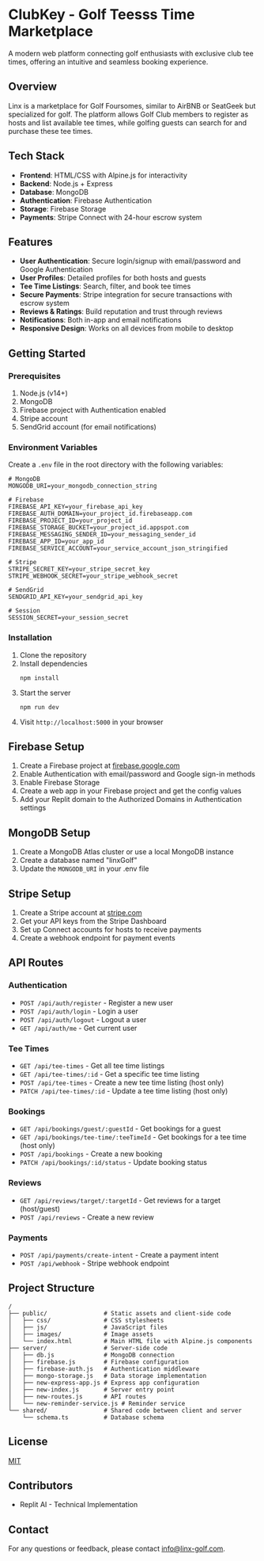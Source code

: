 # ClubKey - Golf Teesss Time Marketplace

A modern web platform connecting golf enthusiasts with exclusive club tee times, offering an intuitive and seamless booking experience.

## Overview

Linx is a marketplace for Golf Foursomes, similar to AirBNB or SeatGeek but specialized for golf. The platform allows Golf Club members to register as hosts and list available tee times, while golfing guests can search for and purchase these tee times.

## Tech Stack

- **Frontend**: HTML/CSS with Alpine.js for interactivity
- **Backend**: Node.js + Express
- **Database**: MongoDB
- **Authentication**: Firebase Authentication
- **Storage**: Firebase Storage
- **Payments**: Stripe Connect with 24-hour escrow system

## Features

- **User Authentication**: Secure login/signup with email/password and Google Authentication
- **User Profiles**: Detailed profiles for both hosts and guests
- **Tee Time Listings**: Search, filter, and book tee times
- **Secure Payments**: Stripe integration for secure transactions with escrow system
- **Reviews & Ratings**: Build reputation and trust through reviews
- **Notifications**: Both in-app and email notifications
- **Responsive Design**: Works on all devices from mobile to desktop

## Getting Started

### Prerequisites

1. Node.js (v14+)
2. MongoDB
3. Firebase project with Authentication enabled
4. Stripe account
5. SendGrid account (for email notifications)

### Environment Variables

Create a `.env` file in the root directory with the following variables:

```
# MongoDB
MONGODB_URI=your_mongodb_connection_string

# Firebase
FIREBASE_API_KEY=your_firebase_api_key
FIREBASE_AUTH_DOMAIN=your_project_id.firebaseapp.com
FIREBASE_PROJECT_ID=your_project_id
FIREBASE_STORAGE_BUCKET=your_project_id.appspot.com
FIREBASE_MESSAGING_SENDER_ID=your_messaging_sender_id
FIREBASE_APP_ID=your_app_id
FIREBASE_SERVICE_ACCOUNT=your_service_account_json_stringified

# Stripe
STRIPE_SECRET_KEY=your_stripe_secret_key
STRIPE_WEBHOOK_SECRET=your_stripe_webhook_secret

# SendGrid
SENDGRID_API_KEY=your_sendgrid_api_key

# Session
SESSION_SECRET=your_session_secret
```

### Installation

1. Clone the repository
2. Install dependencies
   ```
   npm install
   ```
3. Start the server
   ```
   npm run dev
   ```
4. Visit `http://localhost:5000` in your browser

## Firebase Setup

1. Create a Firebase project at [firebase.google.com](https://firebase.google.com)
2. Enable Authentication with email/password and Google sign-in methods
3. Enable Firebase Storage
4. Create a web app in your Firebase project and get the config values
5. Add your Replit domain to the Authorized Domains in Authentication settings

## MongoDB Setup

1. Create a MongoDB Atlas cluster or use a local MongoDB instance
2. Create a database named "linxGolf"
3. Update the `MONGODB_URI` in your .env file

## Stripe Setup

1. Create a Stripe account at [stripe.com](https://stripe.com)
2. Get your API keys from the Stripe Dashboard
3. Set up Connect accounts for hosts to receive payments
4. Create a webhook endpoint for payment events

## API Routes

### Authentication
- `POST /api/auth/register` - Register a new user
- `POST /api/auth/login` - Login a user
- `POST /api/auth/logout` - Logout a user
- `GET /api/auth/me` - Get current user

### Tee Times
- `GET /api/tee-times` - Get all tee time listings
- `GET /api/tee-times/:id` - Get a specific tee time listing
- `POST /api/tee-times` - Create a new tee time listing (host only)
- `PATCH /api/tee-times/:id` - Update a tee time listing (host only)

### Bookings
- `GET /api/bookings/guest/:guestId` - Get bookings for a guest
- `GET /api/bookings/tee-time/:teeTimeId` - Get bookings for a tee time (host only)
- `POST /api/bookings` - Create a new booking
- `PATCH /api/bookings/:id/status` - Update booking status

### Reviews
- `GET /api/reviews/target/:targetId` - Get reviews for a target (host/guest)
- `POST /api/reviews` - Create a new review

### Payments
- `POST /api/payments/create-intent` - Create a payment intent
- `POST /api/webhook` - Stripe webhook endpoint

## Project Structure

```
/
├── public/                # Static assets and client-side code
│   ├── css/               # CSS stylesheets
│   ├── js/                # JavaScript files
│   ├── images/            # Image assets
│   └── index.html         # Main HTML file with Alpine.js components
├── server/                # Server-side code
│   ├── db.js              # MongoDB connection
│   ├── firebase.js        # Firebase configuration
│   ├── firebase-auth.js   # Authentication middleware
│   ├── mongo-storage.js   # Data storage implementation
│   ├── new-express-app.js # Express app configuration
│   ├── new-index.js       # Server entry point
│   ├── new-routes.js      # API routes
│   └── new-reminder-service.js # Reminder service
└── shared/                # Shared code between client and server
    └── schema.ts          # Database schema
```

## License

[MIT](LICENSE)

## Contributors

- Replit AI - Technical Implementation

## Contact

For any questions or feedback, please contact [info@linx-golf.com](mailto:info@linx-golf.com).